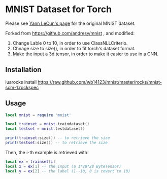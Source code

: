 # MNIST Dataset for Torch #

Please see [Yann LeCun's page](http://yann.lecun.com/exdb/mnist/) for the original MNIST dataset.

Forked from https://github.com/andresy/mnist , and modified:

1. Change Lable 0 to 10, in order to use ClassNLLCriterio.
2. Chnage size to size(), in order to fit torch's dataset format.
3. Make the input a 3d tensor, in order to make it easier to use in a CNN.

## Installation ##

luarocks install https://raw.github.com/wb14123/mnist/master/rocks/mnist-scm-1.rockspec

## Usage ##

```lua
local mnist = require 'mnist'

local trainset = mnist.traindataset()
local testset = mnist.testdataset()

print(trainset:size()) -- to retrieve the size
print(testset:size()) -- to retrieve the size
```

Then, the i-th example is retrieved with:
```lua
local ex = trainset[i]
local x = ex[1] -- the input (a 1*28*28 ByteTensor)
local y = ex[2] -- the label (1--10, 0 is covert to 10)
```
